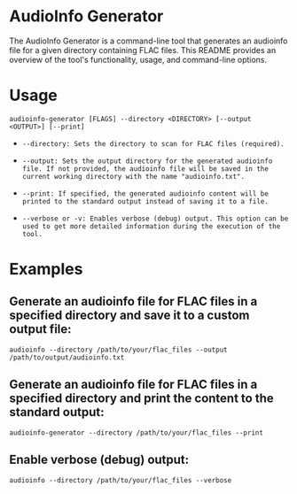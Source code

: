 # AudioInfo Generator
The AudioInfo Generator is a command-line tool that generates an audioinfo file for a given directory containing FLAC files. This README provides an overview of the tool's functionality, usage, and command-line options.

# Usage

```audioinfo-generator [FLAGS] --directory <DIRECTORY> [--output <OUTPUT>] [--print]```

*  `--directory: Sets the directory to scan for FLAC files (required).`

*  `--output: Sets the output directory for the generated audioinfo file. If not provided, the audioinfo file will be saved in the current working directory with the name "audioinfo.txt".`

*  `--print: If specified, the generated audioinfo content will be printed to the standard output instead of saving it to a file.`

* `--verbose or -v: Enables verbose (debug) output. This option can be used to get more detailed information during the execution of the tool.`


# Examples
## Generate an audioinfo file for FLAC files in a specified directory and save it to a custom output file:
```audioinfo --directory /path/to/your/flac_files --output /path/to/output/audioinfo.txt```
## Generate an audioinfo file for FLAC files in a specified directory and print the content to the standard output:
```audioinfo-generator --directory /path/to/your/flac_files --print```
## Enable verbose (debug) output:
```audioinfo --directory /path/to/your/flac_files --verbose```